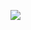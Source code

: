 ![](https://cdn.discordapp.com/attachments/930997555607769130/1160056852596412456/image0.jpg?ex=65334622&is=6520d122&hm=e149b89179b67c82a5820bb112cb43eb23aeae61acd9b6437bd0302d9b137721&)
